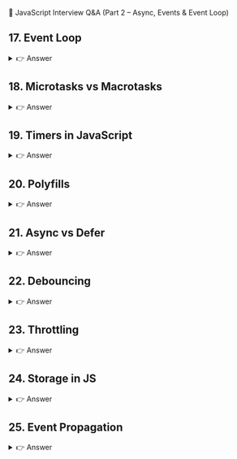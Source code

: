 📘 JavaScript Interview Q&A (Part 2 – Async, Events & Event Loop)

## 17. Event Loop
<details> <summary>👉 Answer</summary>

JavaScript is single-threaded.

The Event Loop checks the **call stack** & **callback queue** to execute tasks.

```js
console.log("Start");

setTimeout(() => console.log("Timeout"), 0);

Promise.resolve().then(() => console.log("Promise"));

console.log("End");
Output:
Start
End
Promise
Timeout
👉 Microtasks (Promises) run before Macrotasks (setTimeout).
```

</details>

## 18. Microtasks vs Macrotasks
<details> <summary>👉 Answer</summary>
Microtasks: executed immediately after current script.
Examples: Promise callbacks, queueMicrotask.

Macrotasks: scheduled tasks.
Examples: setTimeout, setInterval, setImmediate, I/O.

```js
console.log("1");

setTimeout(() => console.log("2"), 0);   // macrotask
Promise.resolve().then(() => console.log("3")); // microtask

console.log("4");
Output:

1
4
3
2
```
</details>

## 19. Timers in JavaScript
<details> <summary>👉 Answer</summary>
setTimeout(fn, delay) → run once after delay.

setInterval(fn, delay) → run repeatedly.

clearTimeout / clearInterval → stop them.

```js

const id = setInterval(() => console.log("Tick"), 1000);

setTimeout(() => clearInterval(id), 5000); // stops after 5s
```
</details>

## 20. Polyfills
<details> <summary>👉 Answer</summary>
A polyfill is a custom implementation of a feature when it's not available in a browser.

👉 Example: Polyfill for Array.prototype.map

```js
if (!Array.prototype.myMap) {
  Array.prototype.myMap = function (callback) {
    let res = [];
    for (let i = 0; i < this.length; i++) {
      res.push(callback(this[i], i, this));
    }
    return res;
  };
}

console.log([1,2,3].myMap(x => x*2)); // [2,4,6]
```
</details>

## 21. Async vs Defer
<details> <summary>👉 Answer</summary>
Async → Script loads in parallel, executes immediately after load.
Defer → Script loads in parallel, executes after HTML parsing is complete.

```js
<script src="script.js" async></script>
<script src="script.js" defer></script>
👉 Use defer for DOM-dependent scripts.
```

</details>

## 22. Debouncing
<details> <summary>👉 Answer</summary>
Debouncing limits function execution → runs only after user stops triggering.

```js
function debounce(fn, delay) {
  let timer;
  return function(...args) {
    clearTimeout(timer);
    timer = setTimeout(() => fn.apply(this, args), delay);
  };
}

const search = debounce((q) => console.log("Searching:", q), 500);

// Simulating user typing
search("a");
search("ab");
search("abc"); // ✅ Only this executes
```
</details>

## 23. Throttling
<details> <summary>👉 Answer</summary>
Throttling ensures function runs at most once in a given interval.

```js
function throttle(fn, delay) {
  let last = 0;
  return function(...args) {
    let now = Date.now();
    if (now - last >= delay) {
      last = now;
      fn.apply(this, args);
    }
  };
}

const log = throttle(() => console.log("Scroll event"), 1000);
window.addEventListener("scroll", log);
```
</details>

## 24. Storage in JS
<details> <summary>👉 Answer</summary>
Cookie → small, sent with HTTP requests (~4KB).

LocalStorage → ~5–10MB, persistent, not sent with requests.

SessionStorage → ~5MB, cleared on tab close.

```js
localStorage.setItem("key", "value");
sessionStorage.setItem("key", "value");
document.cookie = "username=John; max-age=3600";
```
</details>

## 25. Event Propagation
<details> <summary>👉 Answer</summary>

```js
1) Capturing Phase – Event travels top → down


parent.addEventListener("click", handler, true); // capture
2) Target Phase – Event reaches target.

3) Bubbling Phase – Event travels child → parent (default)


parent.addEventListener("click", handler); // bubble
4) stopPropagation – Stops bubbling/capturing


child.addEventListener("click", e => e.stopPropagation());
5) preventDefault – Stops default action (e.g., form submit)


form.addEventListener("submit", e => e.preventDefault());
6) Event Delegation – Use parent to handle child events


document.getElementById("list").addEventListener("click", (e) => {
  if (e.target.tagName === "LI") console.log("Clicked:", e.target.innerText);
});
```

</details> 
